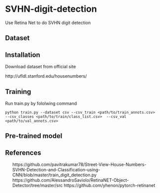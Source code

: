 # SVHN-digit-detection
Use Retina Net to do SVHN digit detection
  <h2>Dataset
  
  <h2>Installation</h2>
    Download dataset from official site
    <p>http://ufldl.stanford.edu/housenumbers/</p>
  <h2>Training</h2>
    Run train.py by fololwing command
      
    python train.py --dataset csv --csv_train <path/to/train_annots.csv>  --csv_classes <path/to/train/class_list.csv>  --csv_val <path/to/val_annots.csv>
 
    
  <h2>Pre-trained model  
  <h2>References</h2>
    <ol>https://github.com/pavitrakumar78/Street-View-House-Numbers-SVHN-Detection-and-Classification-using-CNN/blob/master/train_digit_detection.py
     https://github.com/AlessandroSaviolo/RetinaNET-Object-Detector/tree/master/src
     https://github.com/yhenon/pytorch-retinanet</ol>
